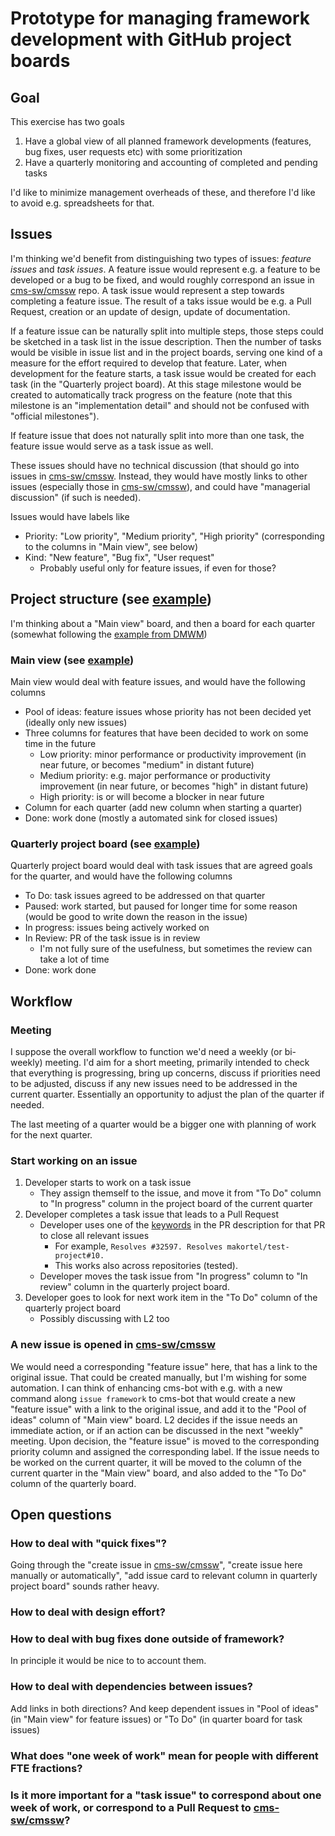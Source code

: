 # Prototype for managing framework development with GitHub project boards

## Goal

This exercise has two goals
1. Have a global view of all planned framework developments (features, bug fixes, user requests etc) with some prioritization
2. Have a quarterly monitoring and accounting of completed and pending tasks

I'd like to minimize management overheads of these, and therefore I'd like to avoid e.g. spreadsheets for that.

## Issues

I'm thinking we'd benefit from distinguishing two types of issues: _feature issues_ and _task issues_.
A feature issue would represent e.g. a feature to be developed or a bug to be fixed, and would roughly correspond an issue in [cms-sw/cmssw](https://github.com/cms-sw/cmssw/issues) repo.
A task issue would represent a step towards completing a feature issue.
The result of a taks issue would be e.g. a Pull Request, creation or an update of design, update of documentation.

If a feature issue can be naturally split into multiple steps, those steps could be sketched in a task list in the issue description. Then the number of tasks would be visible in issue list and in the project boards, serving one kind of a measure for the effort required to develop that feature. Later, when development for the feature starts, a task issue would be created for each task (in the "Quarterly project board). At this stage milestone would be created to automatically track progress on the feature (note that this milestone is an "implementation detail" and should not be confused with "official milestones").

If feature issue that does not naturally split into more than one task, the feature issue would serve as a task issue as well. 

These issues should have no technical discussion (that should go into issues in [cms-sw/cmssw](https://github.com/cms-sw/cmssw).
Instead, they would have mostly links to other issues (especially those in [cms-sw/cmssw](https://github.com/cms-sw/cmssw)), and could have "managerial discussion" (if such is needed).

Issues would have labels like
* Priority: "Low priority", "Medium priority", "High priority" (corresponding to the columns in "Main view", see below)
* Kind: "New feature", "Bug fix", "User request"
  * Probably useful only for feature issues, if even for those?

## Project structure (see [example](https://github.com/makortel/test-project/projects))

I'm thinking about a "Main view" board, and then a board for each quarter (somewhat following the [example from DMWM](https://github.com/dmwm/WMCore/projects/11))

### Main view (see [example](https://github.com/makortel/test-project/projects/1))

Main view would deal with feature issues, and would have the following columns
* Pool of ideas: feature issues whose priority has not been decided yet (ideally only new issues)
* Three columns for features that have been decided to work on some time in the future
  * Low priority: minor performance or productivity improvement (in near future, or becomes "medium" in distant future)
  * Medium priority: e.g. major performance or productivity improvement (in near future, or becomes "high" in distant future)
  * High priority: is or will become a blocker in near future
* Column for each quarter (add new column when starting a quarter)
* Done: work done (mostly a automated sink for closed issues)

### Quarterly project board (see [example](https://github.com/makortel/test-project/projects/2))

Quarterly project board would deal with task issues that are agreed goals for the quarter, and would have the following columns
* To Do: task issues agreed to be addressed on that quarter
* Paused: work started, but paused for longer time for some reason (would be good to write down the reason in the issue)
* In progress: issues being actively worked on
* In Review: PR of the task issue is in review
  * I'm not fully sure of the usefulness, but sometimes the review can take a lot of time
* Done: work done

## Workflow

### Meeting

I suppose the overall workflow to function we'd need a weekly (or bi-weekly) meeting. I'd aim for a short meeting, primarily intended to check that everything is progressing, bring up concerns, discuss if priorities need to be adjusted, discuss if any new issues need to be addressed in the current quarter. Essentially an opportunity to adjust the plan of the quarter if needed. 

The last meeting of a quarter would be a bigger one with planning of work for the next quarter.

### Start working on an issue

1. Developer starts to work on a task issue
   * They assign themself to the issue, and move it from "To Do" column to "In progress" column in the project board of the current quarter
2. Developer completes a task issue that leads to a Pull Request
   * Developer uses one of the [keywords](https://docs.github.com/en/github/managing-your-work-on-github/linking-a-pull-request-to-an-issue#linking-a-pull-request-to-an-issue-using-a-keyword) in the PR description for that PR to close all relevant issues
     * For example, `Resolves #32597. Resolves makortel/test-project#10.`
     * This works also across repositories (tested).
   * Developer moves the task issue from "In progress" column to "In review" column in the quarterly project board.
3. Developer goes to look for next work item in the "To Do" column of the quarterly project board
   * Possibly discussing with L2 too

### A new issue is opened in [cms-sw/cmssw](https://github.com/cms-sw/cmssw)

We would need a corresponding "feature issue" here, that has a link to the original issue.
That could be created manually, but I'm wishing for some automation.
I can think of enhancing cms-bot with e.g. with a new command along `issue framework` to cms-bot that would create a new "feature issue" with a link to the original issue, and add it to the "Pool of ideas" column of "Main view" board.
L2 decides if the issue needs an immediate action, or if an action can be discussed in the next "weekly" meeting.
Upon decision, the "feature issue" is moved to the corresponding priority column and assigned the corresponding label.
If the issue needs to be worked on the current quarter, it will be moved to the column of the current quarter in the "Main view" board, and also added to the "To Do" column of the quarterly board.

## Open questions

### How to deal with "quick fixes"?

Going through the "create issue in [cms-sw/cmssw](https://github.com/cms-sw/cmssw)", "create issue here manually or automatically", "add issue card to relevant column in quarterly project board" sounds rather heavy.

### How to deal with design effort?

### How to deal with bug fixes done outside of framework?

In principle it would be nice to to account them.

### How to deal with dependencies between issues?

Add links in both directions? And keep dependent issues in "Pool of ideas" (in "Main view" for feature issues) or "To Do" (in quarter board for task issues)

### What does "one week of work" mean for people with different FTE fractions?

### Is it more important for a "task issue" to correspond about one week of work, or correspond to a Pull Request to [cms-sw/cmssw](https://github.com/cms-sw/cmssw)?
